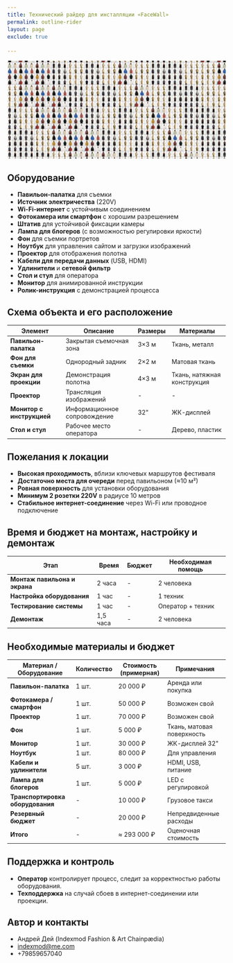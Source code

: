 ```yaml
---
title: Технический райдер для инсталляции «FaceWall»
permalink: outline-rider
layout: page
exclude: true

---
```


![FaceWall](/facewall.png)

## **Оборудование**  
- **Павильон-палатка** для съемки  
- **Источник электричества** (220V)  
- **Wi-Fi-интернет** с устойчивым соединением  
- **Фотокамера или смартфон** с хорошим разрешением  
- **Штатив** для устойчивой фиксации камеры  
- **Лампа для блогеров** (с возможностью регулировки яркости)  
- **Фон** для съемки портретов  
- **Ноутбук** для управления сайтом и загрузки изображений  
- **Проектор** для отображения полотна  
- **Кабели для передачи данных** (USB, HDMI)  
- **Удлинители** и **сетевой фильтр**  
- **Стол и стул** для оператора  
- **Монитор** для анимированной инструкции  
- **Ролик-инструкция** с демонстрацией процесса  

## **Схема объекта и его расположение**  

| **Элемент**          | **Описание**                  | **Размеры** | **Материалы**         |
|----------------------|-----------------------------|-------------|-----------------------|
| **Павильон-палатка** | Закрытая съемочная зона      | 3×3 м       | Ткань, металл        |
| **Фон для съемки**   | Однородный задник           | 2×2 м       | Матовая ткань        |
| **Экран для проекции** | Демонстрация полотна      | 4×3 м       | Ткань, натяжная конструкция |
| **Проектор**        | Трансляция изображений       | -           | -                     |
| **Монитор с инструкцией** | Информационное сопровождение | 32"     | ЖК-дисплей            |
| **Стол и стул**     | Рабочее место оператора      | -           | Дерево, пластик       |

## **Пожелания к локации**  
- **Высокая проходимость**, вблизи ключевых маршрутов фестиваля  
- **Достаточно места для очереди** перед павильоном (≈10 м²)  
- **Ровная поверхность** для установки оборудования  
- **Минимум 2 розетки 220V** в радиусе 10 метров  
- **Стабильное интернет-соединение** через Wi-Fi или проводное подключение  

## **Время и бюджет на монтаж, настройку и демонтаж**  

| **Этап**                        | **Время** | **Бюджет** | **Необходимая помощь** |
|---------------------------------|----------|------------|-----------------------|
| **Монтаж павильона и экрана**   | 2 часа   | -          | 2 человека           |
| **Настройка оборудования**      | 1 час    | -          | 1 техник             |
| **Тестирование системы**        | 1 час    | -          | Оператор + техник    |
| **Демонтаж**                    | 1,5 часа | -          | 2 человека           |

## **Необходимые материалы и бюджет**  

| **Материал / Оборудование**  | **Количество** | **Стоимость (примерная)** | **Примечания**              |
|------------------------------|--------------|------------------------|------------------------------|
| **Павильон-палатка**         | 1 шт.       | 20 000 ₽              | Аренда или покупка          |
| **Фотокамера / смартфон**    | 1 шт.       | 50 000 ₽              | Возможен свой               |
| **Проектор**                 | 1 шт.       | 70 000 ₽              | Возможен свой               |
| **Фон**                      | 1 шт.       | 5 000 ₽               | Ткань, матовая поверхность  |
| **Монитор**                  | 1 шт.       | 30 000 ₽              | ЖК-дисплей 32"              |
| **Ноутбук**                  | 1 шт.       | 80 000 ₽              | Для управления              |
| **Кабели и удлинители**      | 5 шт.       | 3 000 ₽               | HDMI, USB, питание          |
| **Лампа для блогеров**       | 1 шт.       | 5 000 ₽               | LED с регулировкой          |
| **Транспортировка оборудования** | -        | 10 000 ₽              | Грузовое такси              |
| **Резервный бюджет**         | -          | 20 000 ₽              | Непредвиденные расходы      |
| **Итого**                    | -          | ≈ 293 000 ₽           | Оценочная стоимость         |

## **Поддержка и контроль**  
- **Оператор** контролирует процесс, следит за корректностью работы оборудования.  
- **Техподдержка** на случай сбоев в интернет-соединении или проекции.  


## Автор и контакты

+ Андрей Дей (Indexmod Fashion & Art Сhainpædia)
+ indexmod@me.com
+ +79859657040
